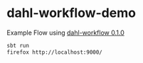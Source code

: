 # dahl-workflow-demo

Example Flow using [dahl-workflow 0.1.0](https://github.com/rossputin/dahl-workflow/tree/0.3.0)

```bash
sbt run
firefox http://localhost:9000/
```
